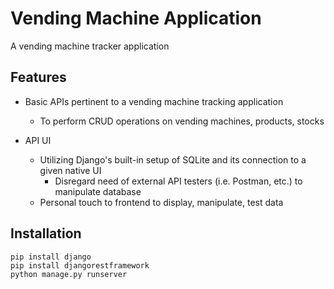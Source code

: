 # Vending Machine Application
A vending machine tracker application

## Features
- Basic APIs pertinent to a vending machine tracking application
  - To perform CRUD operations on vending machines, products, stocks
  
- API UI
  - Utilizing Django's built-in setup of SQLite and its connection to a given native UI
    - Disregard need of external API testers (i.e. Postman, etc.) to manipulate database
  - Personal touch to frontend to display, manipulate, test data
  
## Installation
```
pip install django
pip install djangorestframework
python manage.py runserver
```
